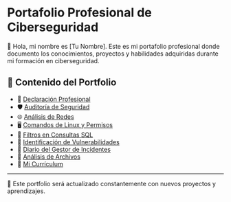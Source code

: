 # Portafolio Profesional de Ciberseguridad

👋 Hola, mi nombre es [Tu Nombre]. Este es mi portafolio profesional donde documento los conocimientos, proyectos y habilidades adquiridas durante mi formación en ciberseguridad.

## 🔐 Contenido del Portfolio

- 📜 [Declaración Profesional](./Declaracion-Profesional/declaracion.md)
- 🛡️ [Auditoría de Seguridad](./Auditoria-Seguridad/informe-auditoria.md)
- 🌐 [Análisis de Redes](./Redes/analisis-redes.md)
- 🖥️ [Comandos de Linux y Permisos](./Linux/comandos-permisos.md)
- 💾 [Filtros en Consultas SQL](./SQL/filtros-sql.md)
- 🚨 [Identificación de Vulnerabilidades](./Vulnerabilidades/vulnerabilidades-negocio.md)
- 📓 [Diario del Gestor de Incidentes](./Diario-Incidentes/entrada-ejemplo.md)
- 📁 [Análisis de Archivos](./Analisis-Archivos/analisis-sintactico.md)
- 📄 [Mi Currículum](./Curriculum/README.md)

---
🎯 Este portfolio será actualizado constantemente con nuevos proyectos y aprendizajes.
